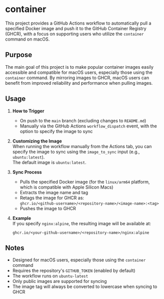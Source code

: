 # container

This project provides a GitHub Actions workflow to automatically pull a specified Docker image and push it to the GitHub Container Registry (GHCR), with a focus on supporting users who utilize the `container` command on macOS.

## Purpose

The main goal of this project is to make popular container images easily accessible and compatible for macOS users, especially those using the `container` command. By mirroring images to GHCR, macOS users can benefit from improved reliability and performance when pulling images.

## Usage

1. **How to Trigger**  
   - On push to the `main` branch (excluding changes to `README.md`)  
   - Manually via the GitHub Actions `workflow_dispatch` event, with the option to specify the image to sync

2. **Customizing the Image**  
   When running the workflow manually from the Actions tab, you can specify the image to sync using the `image_to_sync` input (e.g., `ubuntu:latest`).  
   The default image is `ubuntu:latest`.

3. **Sync Process**  
   - Pulls the specified Docker image (for the `linux/arm64` platform, which is compatible with Apple Silicon Macs)
   - Extracts the image name and tag
   - Retags the image for GHCR as:  
     `ghcr.io/<github-username>/<repository-name>/<image-name>:<tag>`
   - Pushes the image to GHCR

4. **Example**  
   If you specify `nginx:alpine`, the resulting image will be available at:  
   ```
   ghcr.io/<your-github-username>/<repository-name>/nginx:alpine
   ```

## Notes

- Designed for macOS users, especially those using the `container` command
- Requires the repository's `GITHUB_TOKEN` (enabled by default)
- The workflow runs on `ubuntu-latest`
- Only public images are supported for syncing
- The image tag will always be converted to lowercase when syncing to GHCR